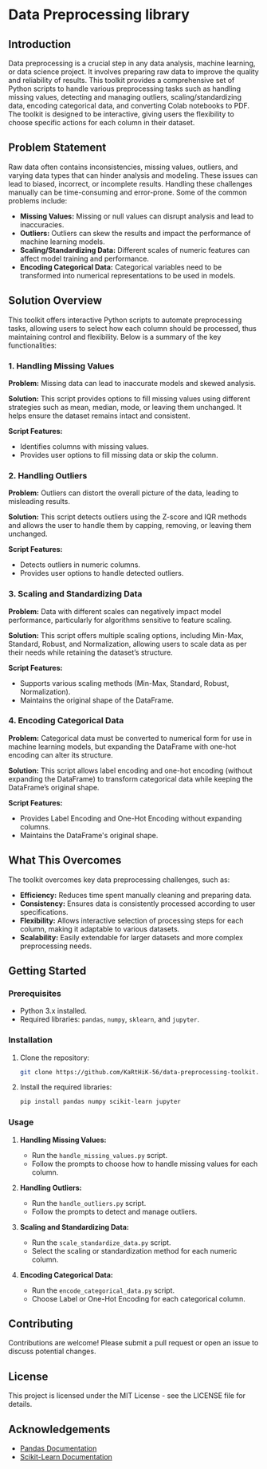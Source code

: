 # Data Preprocessing library

## Introduction

Data preprocessing is a crucial step in any data analysis, machine learning, or data science project. It involves preparing raw data to improve the quality and reliability of results. This toolkit provides a comprehensive set of Python scripts to handle various preprocessing tasks such as handling missing values, detecting and managing outliers, scaling/standardizing data, encoding categorical data, and converting Colab notebooks to PDF. The toolkit is designed to be interactive, giving users the flexibility to choose specific actions for each column in their dataset.

## Problem Statement

Raw data often contains inconsistencies, missing values, outliers, and varying data types that can hinder analysis and modeling. These issues can lead to biased, incorrect, or incomplete results. Handling these challenges manually can be time-consuming and error-prone. Some of the common problems include:

- **Missing Values:** Missing or null values can disrupt analysis and lead to inaccuracies.
- **Outliers:** Outliers can skew the results and impact the performance of machine learning models.
- **Scaling/Standardizing Data:** Different scales of numeric features can affect model training and performance.
- **Encoding Categorical Data:** Categorical variables need to be transformed into numerical representations to be used in models.

## Solution Overview

This toolkit offers interactive Python scripts to automate preprocessing tasks, allowing users to select how each column should be processed, thus maintaining control and flexibility. Below is a summary of the key functionalities:

### 1. Handling Missing Values

**Problem:** Missing data can lead to inaccurate models and skewed analysis.

**Solution:** This script provides options to fill missing values using different strategies such as mean, median, mode, or leaving them unchanged. It helps ensure the dataset remains intact and consistent.

**Script Features:**
- Identifies columns with missing values.
- Provides user options to fill missing data or skip the column.

### 2. Handling Outliers

**Problem:** Outliers can distort the overall picture of the data, leading to misleading results.

**Solution:** This script detects outliers using the Z-score and IQR methods and allows the user to handle them by capping, removing, or leaving them unchanged.

**Script Features:**
- Detects outliers in numeric columns.
- Provides user options to handle detected outliers.

### 3. Scaling and Standardizing Data

**Problem:** Data with different scales can negatively impact model performance, particularly for algorithms sensitive to feature scaling.

**Solution:** This script offers multiple scaling options, including Min-Max, Standard, Robust, and Normalization, allowing users to scale data as per their needs while retaining the dataset’s structure.

**Script Features:**
- Supports various scaling methods (Min-Max, Standard, Robust, Normalization).
- Maintains the original shape of the DataFrame.

### 4. Encoding Categorical Data

**Problem:** Categorical data must be converted to numerical form for use in machine learning models, but expanding the DataFrame with one-hot encoding can alter its structure.

**Solution:** This script allows label encoding and one-hot encoding (without expanding the DataFrame) to transform categorical data while keeping the DataFrame’s original shape.

**Script Features:**
- Provides Label Encoding and One-Hot Encoding without expanding columns.
- Maintains the DataFrame's original shape.


## What This Overcomes

The toolkit overcomes key data preprocessing challenges, such as:
- **Efficiency:** Reduces time spent manually cleaning and preparing data.
- **Consistency:** Ensures data is consistently processed according to user specifications.
- **Flexibility:** Allows interactive selection of processing steps for each column, making it adaptable to various datasets.
- **Scalability:** Easily extendable for larger datasets and more complex preprocessing needs.

## Getting Started

### Prerequisites
- Python 3.x installed.
- Required libraries: `pandas`, `numpy`, `sklearn`, and `jupyter`.

### Installation
1. Clone the repository:
   ```bash
   git clone https://github.com/KaRtHiK-56/data-preprocessing-toolkit.git
   ```
2. Install the required libraries:
   ```bash
   pip install pandas numpy scikit-learn jupyter
   ```

### Usage

1. **Handling Missing Values:**
   - Run the `handle_missing_values.py` script.
   - Follow the prompts to choose how to handle missing values for each column.

2. **Handling Outliers:**
   - Run the `handle_outliers.py` script.
   - Follow the prompts to detect and manage outliers.

3. **Scaling and Standardizing Data:**
   - Run the `scale_standardize_data.py` script.
   - Select the scaling or standardization method for each numeric column.

4. **Encoding Categorical Data:**
   - Run the `encode_categorical_data.py` script.
   - Choose Label or One-Hot Encoding for each categorical column.

## Contributing

Contributions are welcome! Please submit a pull request or open an issue to discuss potential changes.

## License

This project is licensed under the MIT License - see the LICENSE file for details.

## Acknowledgements

- [Pandas Documentation](https://pandas.pydata.org/)
- [Scikit-Learn Documentation](https://scikit-learn.org/)

